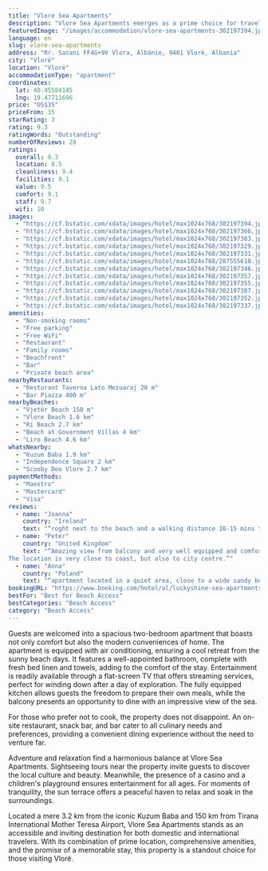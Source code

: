 ```yaml
---
title: "Vlore Sea Apartments"
description: "Vlore Sea Apartments emerges as a prime choice for travelers seeking the perfect blend of comfort and convenience in Vlorë."
featuredImage: "/images/accommodation/vlore-sea-apartments-302197394.jpg"
language: en
slug: vlore-sea-apartments
address: "Rr. Sazani FF4G+9V Vlora, Albánie, 9401 Vlorë, Albania"
city: "Vlorë"
location: "Vlorë"
accommodationType: "apartment"
coordinates:
  lat: 40.45584145
  lng: 19.47711696
price: "US$35"
priceFrom: 35
starRating: 3
rating: 9.3
ratingWords: "Outstanding"
numberOfReviews: 20
ratings:
  overall: 9.3
  location: 8.5
  cleanliness: 9.4
  facilities: 9.1
  value: 9.5
  comfort: 9.1
  staff: 9.7
  wifi: 10
images:
  - "https://cf.bstatic.com/xdata/images/hotel/max1024x768/302197394.jpg?k=a6809a5eecacc8d3050629e48b060a3abdc5178c6b099a9805cc372e3431ff22&o=&hp=1"
  - "https://cf.bstatic.com/xdata/images/hotel/max1024x768/302197366.jpg?k=fe97dd5742ce4b4442e0e2030fa500f400c052f21ed89d586820507d1d16e258&o=&hp=1"
  - "https://cf.bstatic.com/xdata/images/hotel/max1024x768/302197383.jpg?k=2074f8c03384d1362fea10a1a96deba3ff7e0d4fc998d28f331084d06fdc0cd3&o=&hp=1"
  - "https://cf.bstatic.com/xdata/images/hotel/max1024x768/302197329.jpg?k=e3c73bc99977e41870576b85fa8eed1f007cd58d60d1ec7c754618ec504869c0&o=&hp=1"
  - "https://cf.bstatic.com/xdata/images/hotel/max1024x768/302197331.jpg?k=d78078b8ca207c65600b6437fb3d71a9328b1dbba3afe044a3eaac5edecade9b&o=&hp=1"
  - "https://cf.bstatic.com/xdata/images/hotel/max1024x768/287555610.jpg?k=5de27b16e9f24efb77c672bbfae7d242c40decfdfe0128d5fc4adde5d4a94015&o=&hp=1"
  - "https://cf.bstatic.com/xdata/images/hotel/max1024x768/302197346.jpg?k=5e5e1a3766a8f81dad319536bc262140f13085ea33e770acf969f5e2ccec250b&o=&hp=1"
  - "https://cf.bstatic.com/xdata/images/hotel/max1024x768/302197357.jpg?k=2e3b1358e394cb66619c3e8ff20c0adbee6b7e7813b397fbb7547e1a6908883e&o=&hp=1"
  - "https://cf.bstatic.com/xdata/images/hotel/max1024x768/302197355.jpg?k=6e4890c624838722e379040fef13785192cffe1e8d67b22b00f1fd93233a9f1f&o=&hp=1"
  - "https://cf.bstatic.com/xdata/images/hotel/max1024x768/302197387.jpg?k=c9b9714b432126b1cc757aafbc743da28c1cae1bdf14e707a625e52a537ec348&o=&hp=1"
  - "https://cf.bstatic.com/xdata/images/hotel/max1024x768/302197352.jpg?k=7035099fe672a8737609d3570eb071a02a5673d65361707320d5cfbcab588037&o=&hp=1"
  - "https://cf.bstatic.com/xdata/images/hotel/max1024x768/302197337.jpg?k=572ff2954dcc54186b82db09621dabb4081377f034525dcd6e2a471ab07058e7&o=&hp=1"
amenities:
  - "Non-smoking rooms"
  - "Free parking"
  - "Free WiFi"
  - "Restaurant"
  - "Family rooms"
  - "Beachfront"
  - "Bar"
  - "Private beach area"
nearbyRestaurants:
  - "Restorant Taverna Lato Mezuaraj 20 m"
  - "Bar Piazza 400 m"
nearbyBeaches:
  - "Vjetër Beach 150 m"
  - "Vlore Beach 1.6 km"
  - "Ri Beach 2.7 km"
  - "Beach at Government Villas 4 km"
  - "Liro Beach 4.6 km"
whatsNearby:
  - "Kuzum Baba 1.9 km"
  - "Independence Square 2 km"
  - "Scooby Doo Vlore 2.7 km"
paymentMethods:
  - "Maestro"
  - "Mastercard"
  - "Visa"
reviews:
  - name: "Joanna"
    country: "Ireland"
    text: "“roght next to the beach and a walking distance 10-15 mins to the centre”"
  - name: "Peter"
    country: "United Kingdom"
    text: "“Amazing view from balcony and very well equipped and comfortable apartment.
The location is very close to coast, but also to city centre.”"
  - name: "Anna"
    country: "Poland"
    text: "“apartment located in a quiet area, close to a wide sandy beach”"
bookingURL: "https://www.booking.com/hotel/al/luckyshine-sea-apartments-vlore.en-gb.html?aid=8035640"
bestFor: "Best for Beach Access"
bestCategories: "Beach Access"
category: "Beach Access"
---
```


Guests are welcomed into a spacious two-bedroom apartment that boasts not only comfort but also the modern conveniences of home. The apartment is equipped with air conditioning, ensuring a cool retreat from the sunny beach days. It features a well-appointed bathroom, complete with fresh bed linen and towels, adding to the comfort of the stay. Entertainment is readily available through a flat-screen TV that offers streaming services, perfect for winding down after a day of exploration. The fully equipped kitchen allows guests the freedom to prepare their own meals, while the balcony presents an opportunity to dine with an impressive view of the sea.

For those who prefer not to cook, the property does not disappoint. An on-site restaurant, snack bar, and bar cater to all culinary needs and preferences, providing a convenient dining experience without the need to venture far.

Adventure and relaxation find a harmonious balance at Vlore Sea Apartments. Sightseeing tours near the property invite guests to discover the local culture and beauty. Meanwhile, the presence of a casino and a children's playground ensures entertainment for all ages. For moments of tranquility, the sun terrace offers a peaceful haven to relax and soak in the surroundings.

Located a mere 3.2 km from the iconic Kuzum Baba and 150 km from Tirana International Mother Teresa Airport, Vlore Sea Apartments stands as an accessible and inviting destination for both domestic and international travelers. With its combination of prime location, comprehensive amenities, and the promise of a memorable stay, this property is a standout choice for those visiting Vlorë.